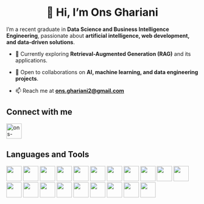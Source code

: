 <h1 align="center">👋 Hi, I’m Ons Ghariani</h1>

I’m a recent graduate in **Data Science and Business Intelligence Engineering**, passionate about **artificial intelligence, web development, and data-driven solutions**.

- 🌱 Currently exploring **Retrieval-Augmented Generation (RAG)** and its applications. 
  
- 🤝 Open to collaborations on **AI, machine learning, and data engineering projects**.  
  
- 📫 Reach me at **ons.ghariani2@gmail.com** 

## Connect with me

<a href="https://www.linkedin.com/in/ghariani-ons" target="blank"><img align="center" src="https://cdn.jsdelivr.net/gh/devicons/devicon/icons/linkedin/linkedin-original.svg" alt="ons-ghariani" height="40" width="40" /></a>

## Languages and Tools
<p align="left">
<img src="https://cdn.jsdelivr.net/gh/devicons/devicon/icons/python/python-original.svg" width="40" height="40"/>
<img src="https://cdn.jsdelivr.net/gh/devicons/devicon/icons/r/r-original.svg" width="40" height="40"/>
<img src="https://cdn.jsdelivr.net/gh/devicons/devicon/icons/c/c-original.svg" width="40" height="40"/>
<img src="https://cdn.jsdelivr.net/gh/devicons/devicon/icons/java/java-original.svg" width="40" height="40"/>
<img src="https://cdn.jsdelivr.net/gh/devicons/devicon/icons/csharp/csharp-original.svg" width="40" height="40"/>
<img src="https://cdn.jsdelivr.net/gh/devicons/devicon/icons/mysql/mysql-original.svg" width="40" height="40"/>
<img src="https://cdn.jsdelivr.net/gh/devicons/devicon/icons/postgresql/postgresql-original.svg" width="40" height="40"/>
<img src="https://cdn.jsdelivr.net/gh/devicons/devicon/icons/mongodb/mongodb-original.svg" width="40" height="40"/>
<img src="https://cdn.jsdelivr.net/gh/devicons/devicon/icons/microsoftsqlserver/microsoftsqlserver-plain.svg" width="40" height="40"/>
<img src="https://cdn.jsdelivr.net/gh/devicons/devicon/icons/react/react-original.svg" width="40" height="40"/>
  
<img src="https://cdn.jsdelivr.net/gh/devicons/devicon/icons/numpy/numpy-original.svg" width="40" height="40"/>
<img src="https://cdn.jsdelivr.net/gh/devicons/devicon/icons/pandas/pandas-original.svg" width="40" height="40"/>
<img src="https://upload.wikimedia.org/wikipedia/commons/c/cf/New_Power_BI_Logo.svg" width="40" height="40"/>

<img src="https://upload.wikimedia.org/wikipedia/commons/0/05/Scikit_learn_logo_small.svg" width="40" height="40"/>
<img src="https://cdn.jsdelivr.net/gh/devicons/devicon/icons/tensorflow/tensorflow-original.svg" width="40" height="40"/>
<img src="https://cdn.jsdelivr.net/gh/devicons/devicon/icons/pytorch/pytorch-original.svg" width="40" height="40"/>
<img src="https://www.vectorlogo.zone/logos/opencv/opencv-icon.svg" width="40" height="40"/>

<img src="https://cdn.jsdelivr.net/gh/devicons/devicon/icons/apachespark/apachespark-original.svg" width="40" height="40"/>
<img src="https://www.vectorlogo.zone/logos/apache_hive/apache_hive-icon.svg" width="40" height="40"/>
<img src="https://cdn.jsdelivr.net/gh/devicons/devicon/icons/apacheairflow/apacheairflow-original.svg" width="40" height="40"/>
</p>




<!--
**onsghariani/onsghariani** is a ✨ _special_ ✨ repository because its `README.md` (this file) appears on your GitHub profile.

Here are some ideas to get you started:

- 🔭 I’m currently working on ...
- 🌱 I’m currently learning ...
- 👯 I’m looking to collaborate on ...
- 🤔 I’m looking for help with ...
- 💬 Ask me about ...
- 📫 How to reach me: ...
- 😄 Pronouns: ...
- ⚡ Fun fact: ...
-->
